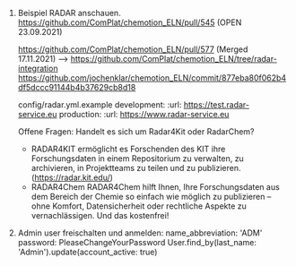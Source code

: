 1. Beispiel RADAR anschauen. 
    https://github.com/ComPlat/chemotion_ELN/pull/545 (OPEN 23.09.2021) 

    https://github.com/ComPlat/chemotion_ELN/pull/577 (Merged 17.11.2021) --> https://github.com/ComPlat/chemotion_ELN/tree/radar-integration
    https://github.com/jochenklar/chemotion_ELN/commit/877eba80f062b4df5dccc91144b4b37629cb8d18

    config/radar.yml.example
    development:
      :url: https://test.radar-service.eu
    production:
      :url: https://www.radar-service.eu

    Offene Fragen:
    Handelt es sich um Radar4Kit oder RadarChem?
    - RADAR4KIT ermöglicht es Forschenden des KIT ihre Forschungsdaten in einem Repositorium zu verwalten, zu archivieren, in Projektteams zu teilen und zu publizieren. (https://radar.kit.edu/)
    - RADAR4Chem RADAR4Chem hilft Ihnen, Ihre Forschungsdaten aus dem Bereich der Chemie so einfach wie möglich zu publizieren – ohne Komfort, Datensicherheit oder rechtliche Aspekte zu vernachlässigen. Und das kostenfrei!
 
 2. Admin user freischalten und anmelden: 
    name_abbreviation: 'ADM'
    password: PleaseChangeYourPassword
    User.find_by(last_name: 'Admin').update(account_active: true)
